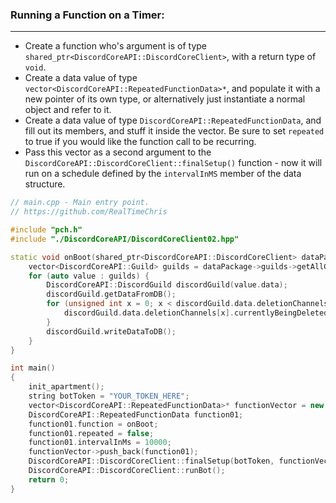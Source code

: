 
### **Running a Function on a Timer:**
---
- Create a function who's argument is of type `shared_ptr<DiscordCoreAPI::DiscordCoreClient>`, with a return type of `void`.
- Create a data value of type `vector<DiscordCoreAPI::RepeatedFunctionData>*`, and populate it with a new pointer of its own type, or alternatively just instantiate a normal object and refer to it.
- Create a data value of type `DiscordCoreAPI::RepeatedFunctionData`, and fill out its members, and stuff it inside the vector. Be sure to set `repeated` to true if you would like the function call to be recurring.
- Pass this vector as a second argument to the `DiscordCoreAPI::DiscordCoreClient::finalSetup()` function - now it will run on a schedule defined by the `intervalInMS` member of the data structure.

```cpp
// main.cpp - Main entry point.
// https://github.com/RealTimeChris

#include "pch.h"
#include "./DiscordCoreAPI/DiscordCoreClient02.hpp"

static void onBoot(shared_ptr<DiscordCoreAPI::DiscordCoreClient> dataPackage) {
    vector<DiscordCoreAPI::Guild> guilds = dataPackage->guilds->getAllGuildsAsync().get();
    for (auto value : guilds) {
        DiscordCoreAPI::DiscordGuild discordGuild(value.data);
        discordGuild.getDataFromDB();
        for (unsigned int x = 0; x < discordGuild.data.deletionChannels.size(); x += 1) {
            discordGuild.data.deletionChannels[x].currentlyBeingDeleted = false;
        }
        discordGuild.writeDataToDB();
    }
}

int main()
{
    init_apartment();
    string botToken = "YOUR_TOKEN_HERE";
    vector<DiscordCoreAPI::RepeatedFunctionData>* functionVector = new vector<DiscordCoreAPI::RepeatedFunctionData>;
    DiscordCoreAPI::RepeatedFunctionData function01;
    function01.function = onBoot;
    function01.repeated = false;
    function01.intervalInMs = 10000;
    functionVector->push_back(function01);
    DiscordCoreAPI::DiscordCoreClient::finalSetup(botToken, functionVector);
    DiscordCoreAPI::DiscordCoreClient::runBot();
    return 0;
}

```
